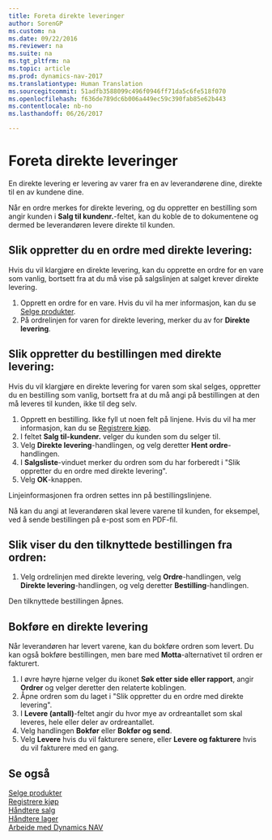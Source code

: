 ```yaml
---
title: Foreta direkte leveringer
author: SorenGP
ms.custom: na
ms.date: 09/22/2016
ms.reviewer: na
ms.suite: na
ms.tgt_pltfrm: na
ms.topic: article
ms.prod: dynamics-nav-2017
ms.translationtype: Human Translation
ms.sourcegitcommit: 51adfb3588099c496f0946ff71da5c6fe518f070
ms.openlocfilehash: f636de789dc6b006a449ec59c390fab85e62b443
ms.contentlocale: nb-no
ms.lasthandoff: 06/26/2017

---
```


# <a name="how-to-make-drop-shipments"></a>Foreta direkte leveringer
En direkte levering er levering av varer fra en av leverandørene dine, direkte til en av kundene dine.

Når en ordre merkes for direkte levering, og du oppretter en bestilling som angir kunden i **Salg til kundenr.**-feltet, kan du koble de to dokumentene og dermed be leverandøren levere direkte til kunden.

## <a name="to-create-a-sales-order-for-drop-shipment"></a>Slik oppretter du en ordre med direkte levering:
Hvis du vil klargjøre en direkte levering, kan du opprette en ordre for en vare som vanlig, bortsett fra at du må vise på salgslinjen at salget krever direkte levering.

1. Opprett en ordre for en vare. Hvis du vil ha mer informasjon, kan du se [Selge produkter](sales-how-sell-products.md).
2. På ordrelinjen for varen for direkte levering, merker du av for **Direkte levering**.

## <a name="to-create-the-purchase-order-for-drop-shipment"></a>Slik oppretter du bestillingen med direkte levering:
Hvis du vil klargjøre en direkte levering for varen som skal selges, oppretter du en bestilling som vanlig, bortsett fra at du må angi på bestillingen at den må leveres til kunden, ikke til deg selv.

1. Opprett en bestilling. Ikke fyll ut noen felt på linjene. Hvis du vil ha mer informasjon, kan du se [Registrere kjøp](purchasing-how-record-purchases.md).
2. I feltet **Salg til-kundenr.** velger du kunden som du selger til.
3. Velg **Direkte levering**-handlingen, og velg deretter **Hent ordre**-handlingen.
4. I **Salgsliste**-vinduet merker du ordren som du har forberedt i "Slik oppretter du en ordre med direkte levering".
5. Velg **OK**-knappen.

Linjeinformasjonen fra ordren settes inn på bestillingslinjene.

Nå kan du angi at leverandøren skal levere varene til kunden, for eksempel, ved å sende bestillingen på e-post som en PDF-fil.     

## <a name="to-view-the-linked-purchase-order-from-the-sales-order"></a>Slik viser du den tilknyttede bestillingen fra ordren:
1. Velg ordrelinjen med direkte levering, velg **Ordre**-handlingen, velg **Direkte levering**-handlingen, og velg deretter **Bestilling**-handlingen.

Den tilknyttede bestillingen åpnes.

## <a name="to-post-a-drop-shipment"></a>Bokføre en direkte levering
Når leverandøren har levert varene, kan du bokføre ordren som levert. Du kan også bokføre bestillingen, men bare med **Motta**-alternativet til ordren er fakturert.
1. I øvre høyre hjørne velger du ikonet **Søk etter side eller rapport**, angir **Ordrer** og velger deretter den relaterte koblingen.
2. Åpne ordren som du laget i "Slik oppretter du en ordre med direkte levering".
3. I **Levere (antall)**-feltet angir du hvor mye av ordreantallet som skal leveres, hele eller deler av ordreantallet.
3. Velg handlingen **Bokfør** eller **Bokfør og send**.
4. Velg **Levere** hvis du vil fakturere senere, eller **Levere og fakturere** hvis du vil fakturere med en gang.

## <a name="see-also"></a>Se også
[Selge produkter](sales-how-sell-products.md)    
[Registrere kjøp](purchasing-how-record-purchases.md)  
[Håndtere salg](sales-manage-sales.md)  
[Håndtere lager](inventory-manage-inventory.md)      
[Arbeide med Dynamics NAV](ui-work-product.md)

